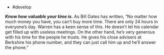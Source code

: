 - #develop

**_Know how valuable your time is._** As Bill Gates has written, “No matter how much money you have, you can’t buy more time. There are only 24 hours in everyone’s day. Warren has a keen sense of this. He doesn’t let his calendar get filled up with useless meetings. On the other hand, he’s very generous with his time for the people he trusts. He gives his close advisers at Berkshire his phone number, and they can just call him up and he’ll answer the phone.”
